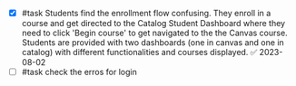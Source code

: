 - [x] #task Students find the enrollment flow confusing. They enroll in a course and get directed to the Catalog Student Dashboard where they need to click 'Begin course' to get navigated to the the Canvas course. Students are provided with two dashboards (one in canvas and one in catalog) with different functionalities and courses displayed. ✅ 2023-08-02
- [ ] #task check the erros for login